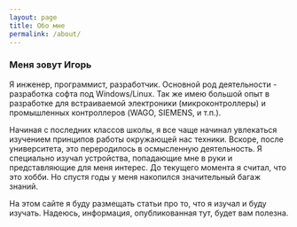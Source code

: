 ```yaml
---
layout: page
title: Обо мне
permalink: /about/
---
```


### Меня зовут Игорь

Я инженер, программист, разработчик. Основной род деятельности - разработка софта под Windows/Linux. Так же имею большой опыт в разработке для встраиваемой электроники (микроконтроллеры) и промышленных контроллеров (WAGO, SIEMENS, и т.п.).

Начиная с последних классов школы, я все чаще начинал увлекаться изучением принципов работы окружающей нас техники. Вскоре, после университета, это переродилось в осмысленную деятельность. Я специально изучал устройства, попадающие мне в руки и представляющие для меня интерес. До текущего момента я считал, что это хобби. Но спустя годы у меня накопился значительный багаж знаний.

На этом сайте я буду размещать статьи про то, что я изучал и буду изучать. Надеюсь, информация, опубликованная тут, будет вам полезна.